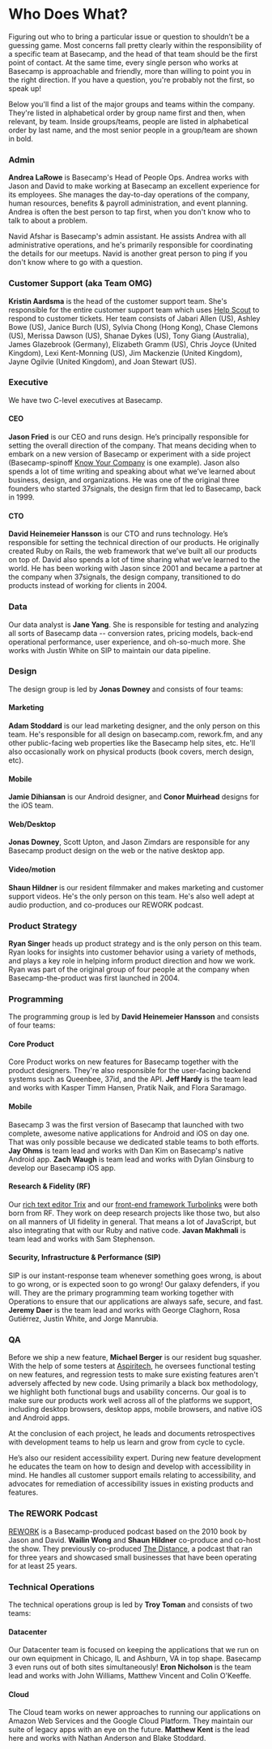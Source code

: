# Who Does What?

Figuring out who to bring a particular issue or question to shouldn’t be a guessing game. Most concerns fall pretty clearly within the responsibility of a specific team at Basecamp, and the head of that team should be the first point of contact. At the same time, every single person who works at Basecamp is approachable and friendly, more than willing to point you in the right direction. If you have a question, you're probably not the first, so speak up!

Below you'll find a list of the major groups and teams within the company. They're listed in alphabetical order by group name first and then, when relevant, by team. Inside groups/teams, people are listed in alphabetical order by last name, and the most senior people in a group/team are shown in bold.

### Admin

**Andrea LaRowe** is Basecamp's Head of People Ops. Andrea works with Jason and David to make working at Basecamp an excellent experience for its employees. She manages the day-to-day operations of the company, human resources, benefits & payroll administration, and event planning. Andrea is often the best person to tap first, when you don't know who to talk to about a problem.

Navid Afshar is Basecamp's admin assistant. He assists Andrea with all administrative operations, and he's primarily responsible for coordinating the details for our meetups. Navid is another great person to ping if you don't know where to go with a question.

### Customer Support (aka Team OMG)

**Kristin Aardsma** is the head of the customer support team. She's responsible for the entire customer support team which uses [Help Scout](https://www.helpscout.net) to respond to customer tickets. Her team consists of Jabari Allen (US), Ashley Bowe (US), Janice Burch (US), Sylvia Chong (Hong Kong), Chase Clemons (US), Merissa Dawson (US), Shanae Dykes (US), Tony Giang (Australia), James Glazebrook (Germany), Elizabeth Gramm (US), Chris Joyce (United Kingdom), Lexi Kent-Monning (US), Jim Mackenzie (United Kingdom), Jayne Ogilvie (United Kingdom), and Joan Stewart (US).

### Executive

We have two C-level executives at Basecamp.

#### CEO

**Jason Fried** is our CEO and runs design. He’s principally responsible for setting the overall direction of the company. That means deciding when to embark on a new version of Basecamp or experiment with a side project (Basecamp-spinoff [Know Your Company](http://knowyourcompany.com) is one example). Jason also spends a lot of time writing and speaking about what we’ve learned about business, design, and organizations. He was one of the original three founders who started 37signals, the design firm that led to Basecamp, back in 1999.

#### CTO

**David Heinemeier Hansson** is our CTO and runs technology. He’s responsible for setting the technical direction of our products. He originally created Ruby on Rails, the web framework that we’ve built all our products on top of. David also spends a lot of time sharing what we’ve learned to the world. He has been working with Jason since 2001 and became a partner at the company when 37signals, the design company, transitioned to do products instead of working for clients in 2004.

### Data

Our data analyst is **Jane Yang**. She is responsible for testing and analyzing all sorts of Basecamp data -- conversion rates, pricing models, back-end operational performance, user experience, and oh-so-much more. She works with Justin White on SIP to maintain our data pipeline.

### Design

The design group is led by **Jonas Downey** and consists of four teams:

#### Marketing

**Adam Stoddard** is our lead marketing designer, and the only person on this team. He's responsible for all design on basecamp.com, rework.fm, and any other public-facing web properties like the Basecamp help sites, etc. He'll also occasionally work on physical products (book covers, merch design, etc).

#### Mobile

**Jamie Dihiansan** is our Android designer, and **Conor Muirhead** designs for the iOS team.

#### Web/Desktop

**Jonas Downey**, Scott Upton, and Jason Zimdars are responsible for any Basecamp product design on the web or the native desktop app.

#### Video/motion

**Shaun Hildner** is our resident filmmaker and makes marketing and customer support videos. He's the only person on this team. He's also well adept at audio production, and co-produces our REWORK podcast.

### Product Strategy

**Ryan Singer** heads up product strategy and is the only person on this team. Ryan looks for insights into customer behavior using a variety of methods, and plays a key role in helping inform product direction and how we work. Ryan was part of the original group of four people at the company when Basecamp-the-product was first launched in 2004.

### Programming

The programming group is led by **David Heinemeier Hansson** and consists of four teams:

#### Core Product

Core Product works on new features for Basecamp together with the product designers. They're also responsible for the user-facing backend systems such as Queenbee, 37id, and the API. **Jeff Hardy** is the team lead and works with Kasper Timm Hansen, Pratik Naik, and Flora Saramago.

#### Mobile

Basecamp 3 was the first version of Basecamp that launched with two complete, awesome native applications for Android and iOS on day one. That was only possible because we dedicated stable teams to both efforts. **Jay Ohms** is team lead and works with Dan Kim on Basecamp's native Android app. **Zach Waugh** is team lead and works with Dylan Ginsburg to develop our Basecamp iOS app.

#### Research & Fidelity (RF)

Our [rich text editor Trix](https://trix-editor.org) and our [front-end framework Turbolinks](https://github.com/turbolinks/turbolinks) were both born from RF. They work on deep research projects like those two, but also on all manners of UI fidelity in general. That means a lot of JavaScript, but also integrating that with our Ruby and native code. **Javan Makhmali** is team lead and works with Sam Stephenson.

#### Security, Infrastructure & Performance (SIP)

SIP is our instant-response team whenever something goes wrong, is about to go wrong, or is expected soon to go wrong! Our galaxy defenders, if you will. They are the primary programming team working together with Operations to ensure that our applications are always safe, secure, and fast. **Jeremy Daer** is the team lead and works with George Claghorn, Rosa Gutiérrez, Justin White, and Jorge Manrubia.

### QA

Before we ship a new feature, **Michael Berger** is our resident bug squasher. With the help of some testers at [Aspiritech](https://www.aspiritech.org), he oversees functional testing on new features, and regression tests to make sure existing features aren't adversely affected by new code. Using primarily a black box methodology, we highlight both functional bugs and usability concerns. Our goal is to make sure our products work well across all of the platforms we support, including desktop browsers, desktop apps, mobile browsers, and native iOS and Android apps.

At the conclusion of each project, he leads and documents retrospectives with development teams to help us learn and grow from cycle to cycle.

He’s also our resident accessibility expert. During new feature development he educates the team on how to design and develop with accessibility in mind. He handles all customer support emails relating to accessibility, and advocates for remediation of accessibility issues in existing products and features.

### The REWORK Podcast

[REWORK](https://rework.fm) is a Basecamp-produced podcast based on the 2010 book by Jason and David. **Wailin Wong** and **Shaun Hildner** co-produce and co-host the show. They previously co-produced [The Distance](https://thedistance.com), a podcast that ran for three years and showcased small businesses that have been operating for at least 25 years.

### Technical Operations

The technical operations group is led by **Troy Toman** and consists of two teams:

#### Datacenter

Our Datacenter team is focused on keeping the applications that we run on our own equipment in Chicago, IL and Ashburn, VA in top shape. Basecamp 3 even runs out of both sites simultaneously! **Eron Nicholson** is the team lead and works with John Williams, Matthew Vincent and Colin O'Keeffe.

#### Cloud

The Cloud team works on newer approaches to running our applications on Amazon Web Services and the Google Cloud Platform. They maintain our suite of legacy apps with an eye on the future. **Matthew Kent** is the lead here and works with Nathan Anderson and Blake Stoddard.
